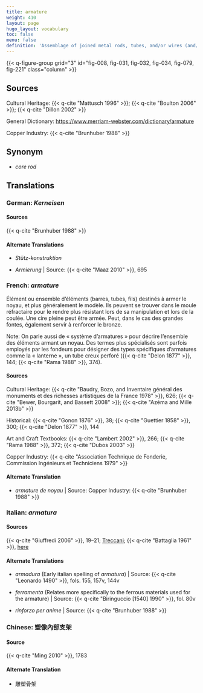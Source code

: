 ```yaml
---
title: armature
weight: 410
layout: page
hugo_layout: vocabulary
toc: false
menu: false
definition: 'Assemblage of joined metal rods, tubes, and/or wires (and/or other materials such as wood) that provides a structural framework for a sculpture and usually attaches to a base. Though generally internal, it may also include external supporting components that are eventually removed. In a lost-wax bronze, the armature is created to support the model, whether it is hollow or solid. In the case of a hollow cast, it will further help support the refractory mass of the core during the pour (see [GI](#GI)). Armatures may also be used in the assembly of a sculpture that was cast in parts, and in the repair of sculptures that have been structurally damaged (e.g., large archaeological bronzes).'
---
```


{{< q-figure-group grid="3" id="fig-008, fig-031, fig-032, fig-034, fig-079, fig-221" class="column" >}}

## Sources

Cultural Heritage: {{< q-cite "Mattusch 1996" >}}; {{< q-cite "Boulton 2006" >}}; {{< q-cite "Dillon 2002" >}}

General Dictionary: <https://www.merriam-webster.com/dictionary/armature>

Copper Industry: {{< q-cite "Brunhuber 1988" >}}

## Synonym

- *core rod*

## Translations

<div class="accordion">

### **German**: *Kerneisen*

#### Sources

{{< q-cite "Brunhuber 1988" >}}

#### Alternate Translations

- *Stütz-konstruktion*

- *Armierung* | Source: {{< q-cite "Maaz 2010" >}}, 695

### **French**: *armature*

Élément ou ensemble d’éléments (barres, tubes, fils) destinés à armer le noyau, et plus généralement le modèle. Ils peuvent se trouver dans le moule réfractaire pour le rendre plus résistant lors de sa manipulation et lors de la coulée. Une cire pleine peut être armée. Peut, dans le cas des grandes fontes, également servir à renforcer le bronze.

<div class="backmatter">

Note: On parle aussi de « système d’armatures » pour décrire l’ensemble des éléments armant un noyau. Des termes plus spécialisés sont parfois employés par les fondeurs pour désigner des types spécifiques d’armatures comme la « lanterne », un tube creux perforé ({{< q-cite "Delon 1877" >}}, 144; {{< q-cite "Rama 1988" >}}, 374).

</div>

#### Sources

Cultural Heritage: {{< q-cite "Baudry, Bozo, and Inventaire général des monuments et des richesses artistiques de la France 1978" >}}, 626; {{< q-cite "Bewer, Bourgarit, and Bassett 2008" >}}; {{< q-cite "Azéma and Mille 2013b" >}}

Historical: {{< q-cite "Gonon 1876" >}}, 38; {{< q-cite "Guettier 1858" >}}, 300; {{< q-cite "Delon 1877" >}}, 144

Art and Craft Textbooks: {{< q-cite "Lambert 2002" >}}, 266; {{< q-cite "Rama 1988" >}}, 372; {{< q-cite "Dubos 2003" >}}

Copper Industry: {{< q-cite "Association Technique de Fonderie, Commission Ingénieurs et Techniciens 1979" >}}

#### Alternate Translation

- *armature de noyau* | Source: Copper Industry: {{< q-cite "Brunhuber 1988" >}}

### **Italian**: *armatura*

#### Sources

{{< q-cite "Giuffredi 2006" >}}, 19–21; [Treccani](http://www.treccani.it/vocabolario/armatura); {{< q-cite "Battaglia 1961" >}}, [here](http://www.gdli.it/pdf_viewer/Scripts/pdf.js/web/viewer.asp?file=/PDF/GDLI01/GDLI_01_ocr_676.pdf&parola=armatura)

#### Alternate Translations

- *armadura* (Early italian spelling of *armatura*) | Source: {{< q-cite "Leonardo 1490" >}}, fols. 155, 157v, 144v

- *ferramenta* (Relates more specifically to the ferrous materials used for the armature) | Source: {{< q-cite "Biringuccio [1540] 1990" >}}, fol. 80v

- *rinforzo per anime* | Source: {{< q-cite "Brunhuber 1988" >}}

### **Chinese**: 塑像內部支架

#### Source

{{< q-cite "Ming 2010" >}}, 1783

#### Alternate Translation

- 雕塑骨架

</div>
